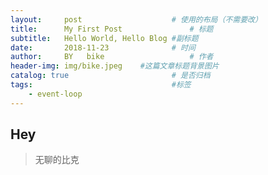 ```yaml
---
layout:     post                    # 使用的布局（不需要改）
title:      My First Post               # 标题 
subtitle:   Hello World, Hello Blog #副标题
date:       2018-11-23              # 时间
author:     BY   bike                   # 作者
header-img: img/bike.jpeg    #这篇文章标题背景图片
catalog: true                       # 是否归档
tags:                               #标签
    - event-loop
---
```


## Hey
>无聊的比克